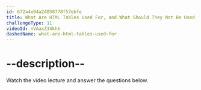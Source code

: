 ```yaml
---
id: 672a4e04a24858778f57ebfe
title: What Are HTML Tables Used For, and What Should They Not Be Used For?
challengeType: 11
videoId: nVAaxZ34khk
dashedName: what-are-html-tables-used-for
---
```


# --description--

Watch the video lecture and answer the questions below.


